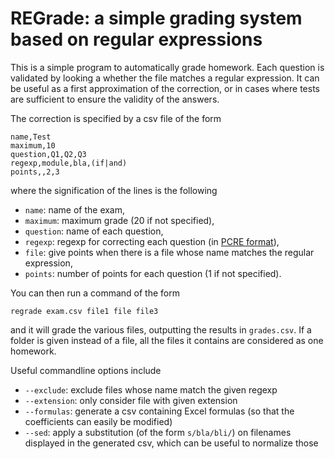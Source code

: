 # REGrade: a simple grading system based on regular expressions

This is a simple program to automatically grade homework. Each question is validated by looking a whether the file matches a regular expression. It can be useful as a first approximation of the correction, or in cases where tests are sufficient to ensure the validity of the answers.

The correction is specified by a csv file of the form

```csv
name,Test
maximum,10
question,Q1,Q2,Q3
regexp,module,bla,(if|and)
points,,2,3
```

where the signification of the lines is the following

- `name`: name of the exam,
- `maximum`: maximum grade (20 if not specified),
- `question`: name of each question,
- `regexp`: regexp for correcting each question (in [PCRE format](https://en.wikipedia.org/wiki/Perl_Compatible_Regular_Expressions)),
- `file`: give points when there is a file whose name matches the regular expression,
- `points`: number of points for each question (1 if not specified).

You can then run a command of the form

```shell
regrade exam.csv file1 file file3
```

and it will grade the various files, outputting the results in `grades.csv`. If a folder is given instead of a file, all the files it contains are considered as one homework.

Useful commandline options include

- `--exclude`: exclude files whose name match the given regexp
- `--extension`: only consider file with given extension
- `--formulas`: generate a csv containing Excel formulas (so that the coefficients can easily be modified)
- `--sed`: apply a substitution (of the form `s/bla/bli/`) on filenames displayed in the generated csv, which can be useful to normalize those
